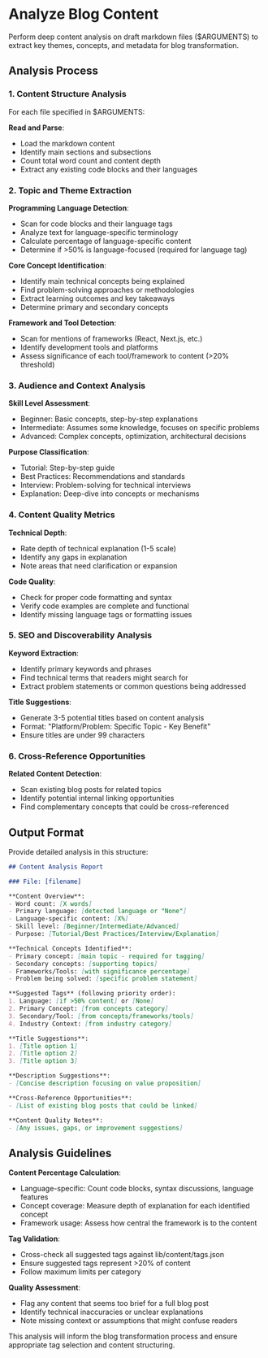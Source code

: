 # Analyze Blog Content

Perform deep content analysis on draft markdown files ($ARGUMENTS) to extract key themes, concepts, and metadata for blog transformation.

## Analysis Process

### 1. Content Structure Analysis
For each file specified in $ARGUMENTS:

**Read and Parse**:
- Load the markdown content
- Identify main sections and subsections
- Count total word count and content depth
- Extract any existing code blocks and their languages

### 2. Topic and Theme Extraction

**Programming Language Detection**:
- Scan for code blocks and their language tags
- Analyze text for language-specific terminology
- Calculate percentage of language-specific content
- Determine if >50% is language-focused (required for language tag)

**Core Concept Identification**:
- Identify main technical concepts being explained
- Find problem-solving approaches or methodologies
- Extract learning outcomes and key takeaways
- Determine primary and secondary concepts

**Framework and Tool Detection**:
- Scan for mentions of frameworks (React, Next.js, etc.)
- Identify development tools and platforms
- Assess significance of each tool/framework to content (>20% threshold)

### 3. Audience and Context Analysis

**Skill Level Assessment**:
- Beginner: Basic concepts, step-by-step explanations
- Intermediate: Assumes some knowledge, focuses on specific problems
- Advanced: Complex concepts, optimization, architectural decisions

**Purpose Classification**:
- Tutorial: Step-by-step guide
- Best Practices: Recommendations and standards
- Interview: Problem-solving for technical interviews
- Explanation: Deep-dive into concepts or mechanisms

### 4. Content Quality Metrics

**Technical Depth**:
- Rate depth of technical explanation (1-5 scale)
- Identify any gaps in explanation
- Note areas that need clarification or expansion

**Code Quality**:
- Check for proper code formatting and syntax
- Verify code examples are complete and functional
- Identify missing language tags or formatting issues

### 5. SEO and Discoverability Analysis

**Keyword Extraction**:
- Identify primary keywords and phrases
- Find technical terms that readers might search for
- Extract problem statements or common questions being addressed

**Title Suggestions**:
- Generate 3-5 potential titles based on content analysis
- Format: "Platform/Problem: Specific Topic - Key Benefit"
- Ensure titles are under 99 characters

### 6. Cross-Reference Opportunities

**Related Content Detection**:
- Scan existing blog posts for related topics
- Identify potential internal linking opportunities
- Find complementary concepts that could be cross-referenced

## Output Format

Provide detailed analysis in this structure:

```markdown
## Content Analysis Report

### File: [filename]

**Content Overview**:
- Word count: [X words]
- Primary language: [detected language or "None"]
- Language-specific content: [X%]
- Skill level: [Beginner/Intermediate/Advanced]
- Purpose: [Tutorial/Best Practices/Interview/Explanation]

**Technical Concepts Identified**:
- Primary concept: [main topic - required for tagging]
- Secondary concepts: [supporting topics]
- Frameworks/Tools: [with significance percentage]
- Problem being solved: [specific problem statement]

**Suggested Tags** (following priority order):
1. Language: [if >50% content] or [None]
2. Primary Concept: [from concepts category]
3. Secondary/Tool: [from concepts/frameworks/tools]
4. Industry Context: [from industry category]

**Title Suggestions**:
1. [Title option 1]
2. [Title option 2]
3. [Title option 3]

**Description Suggestions**:
- [Concise description focusing on value proposition]

**Cross-Reference Opportunities**:
- [List of existing blog posts that could be linked]

**Content Quality Notes**:
- [Any issues, gaps, or improvement suggestions]
```

## Analysis Guidelines

**Content Percentage Calculation**:
- Language-specific: Count code blocks, syntax discussions, language features
- Concept coverage: Measure depth of explanation for each identified concept
- Framework usage: Assess how central the framework is to the content

**Tag Validation**:
- Cross-check all suggested tags against lib/content/tags.json
- Ensure suggested tags represent >20% of content
- Follow maximum limits per category

**Quality Assessment**:
- Flag any content that seems too brief for a full blog post
- Identify technical inaccuracies or unclear explanations
- Note missing context or assumptions that might confuse readers

This analysis will inform the blog transformation process and ensure appropriate tag selection and content structuring.